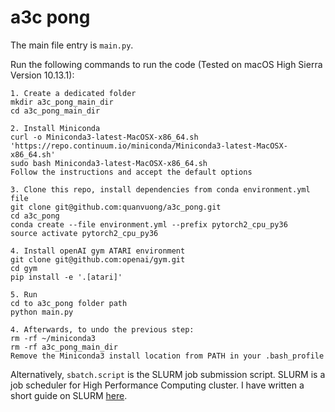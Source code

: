 # a3c pong

The main file entry is `main.py`.

Run the following commands to run the code (Tested on macOS High Sierra Version 10.13.1):

```
1. Create a dedicated folder
mkdir a3c_pong_main_dir
cd a3c_pong_main_dir

2. Install Miniconda
curl -o Miniconda3-latest-MacOSX-x86_64.sh 'https://repo.continuum.io/miniconda/Miniconda3-latest-MacOSX-x86_64.sh'
sudo bash Miniconda3-latest-MacOSX-x86_64.sh
Follow the instructions and accept the default options

3. Clone this repo, install dependencies from conda environment.yml file
git clone git@github.com:quanvuong/a3c_pong.git
cd a3c_pong
conda create --file environment.yml --prefix pytorch2_cpu_py36
source activate pytorch2_cpu_py36

4. Install openAI gym ATARI environment
git clone git@github.com:openai/gym.git
cd gym
pip install -e '.[atari]'

5. Run
cd to a3c_pong folder path
python main.py

4. Afterwards, to undo the previous step:
rm -rf ~/miniconda3
rm -rf a3c_pong_main_dir
Remove the Miniconda3 install location from PATH in your .bash_profile
```

Alternatively, `sbatch.script` is the SLURM job submission script. SLURM is a job scheduler for High Performance Computing cluster. I have written a short guide on SLURM [here](https://github.com/quanvuong/deep_learning_tips_and_tricks#slurm).
